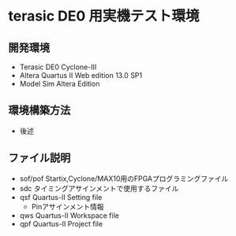 
# terasic DE0 用実機テスト環境

## 開発環境

 - Terasic DE0 Cyclone-III
 - Altera Quartus II Web edition 13.0 SP1
 - Model Sim Altera Edition

## 環境構築方法

 - 後述

## ファイル説明

 - sof/pof Startix,Cyclone/MAX10用のFPGAプログラミングファイル
 - sdc タイミングアサインメントで使用するファイル
 - qsf Quartus-II Setting file
     - Pinアサインメント情報
 - qws Quartus-II Workspace file
 - qpf Quartus-II Project file

##

